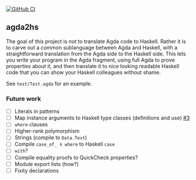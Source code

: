 [![GitHub CI](https://github.com/agda/agda2hs/workflows/CI/badge.svg)](https://github.com/agda/agda2hs/actions)

## agda2hs

The goal of this project is *not* to translate Agda code to Haskell.
Rather it is to carve out a common sublanguage between Agda and Haskell,
with a straightforward translation from the Agda side to the Haskell side.
This lets you write your program in the Agda fragment, using full Agda
to prove properties about it, and then translate it to nice looking readable
Haskell code that you can show your Haskell colleagues without shame.

See `test/Test.agda` for an example.

### Future work

- [ ] Literals in patterns
- [ ] Map instance arguments to Haskell type classes (definitions and use) [#3](https://github.com/agda/agda2hs/pull/3)
- [ ] `where` clauses
- [ ] Higher-rank polymorphism
- [ ] Strings (compile to `Data.Text`)
- [ ] Compile `case_of_ λ where` to Haskell `case`
- [ ] `with`?
- [ ] Compile equality proofs to QuickCheck properties?
- [ ] Module export lists (how?)
- [ ] Fixity declarations
